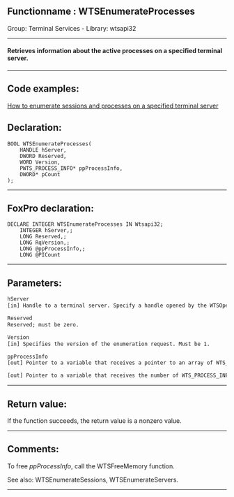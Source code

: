 <link rel="stylesheet" type="text/css" href="../../css/win32api.css">  
<link rel="stylesheet" href="https://cdnjs.cloudflare.com/ajax/libs/font-awesome/4.7.0/css/font-awesome.min.css">

## Functionname : WTSEnumerateProcesses
Group: Terminal Services - Library: wtsapi32    
***  


#### Retrieves information about the active processes on a specified terminal server.
***  


## Code examples:
[How to enumerate sessions and processes on a specified terminal server](../../samples/sample_519.md)  

## Declaration:
```foxpro  
BOOL WTSEnumerateProcesses(
	HANDLE hServer,
	DWORD Reserved,
	WORD Version,
	PWTS_PROCESS_INFO* ppProcessInfo,
	DWORD* pCount
);  
```  
***  


## FoxPro declaration:
```foxpro  
DECLARE INTEGER WTSEnumerateProcesses IN Wtsapi32;
	INTEGER hServer,;
	LONG Reserved,;
	LONG RqVersion,;
	LONG @ppProcessInfo,;
	LONG @PICount  
```  
***  


## Parameters:
```txt  
hServer
[in] Handle to a terminal server. Specify a handle opened by the WTSOpenServer function, or specify WTS_CURRENT_SERVER_HANDLE to indicate the terminal server on which your application is running.

Reserved
Reserved; must be zero.

Version
[in] Specifies the version of the enumeration request. Must be 1.

ppProcessInfo
[out] Pointer to a variable that receives a pointer to an array of WTS_PROCESS_INFO structures.

[out] Pointer to a variable that receives the number of WTS_PROCESS_INFO structures returned in the ppProcessInfo buffer.  
```  
***  


## Return value:
If the function succeeds, the return value is a nonzero value.  
***  


## Comments:
To free <Em>ppProcessInfo</Em>, call the WTSFreeMemory function.   
  
See also: WTSEnumerateSessions, WTSEnumerateServers.  
  
***  

